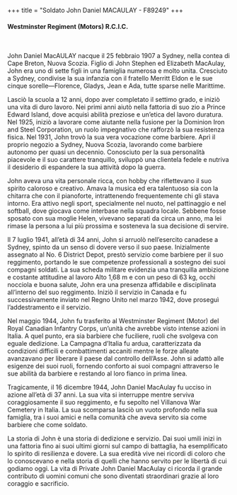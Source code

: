 +++
title = "Soldato John Daniel MACAULAY - F89249"
+++

#### Westminster Regiment (Motors) R.C.I.C.
<br>


John Daniel MacAULAY nacque il 25 febbraio 1907 a Sydney, nella contea di Cape Breton, Nuova Scozia. Figlio di John Stephen ed Elizabeth MacAulay, John era uno di sette figli in una famiglia numerosa e molto unita. Cresciuto a Sydney, condivise la sua infanzia con il fratello Merritt Eldon e le sue cinque sorelle—Florence, Gladys, Jean e Ada, tutte sparse nelle Marittime.

Lasciò la scuola a 12 anni, dopo aver completato il settimo grado, e iniziò una vita di duro lavoro. Nei primi anni aiutò nella fattoria di suo zio a Prince Edward Island, dove acquisì abilità preziose e un’etica del lavoro duratura. Nel 1925, iniziò a lavorare come aiutante nella fusione per la Dominion Iron and Steel Corporation, un ruolo impegnativo che rafforzò la sua resistenza fisica. 
Nel 1931, John trovò la sua vera vocazione come barbiere. Aprì il proprio negozio a Sydney, Nuova Scozia, lavorando come barbiere autonomo per quasi un decennio. Conosciuto per la sua personalità piacevole e il suo carattere tranquillo, sviluppò una clientela fedele e nutriva il desiderio di espandere la sua attività dopo la guerra.

John aveva una vita personale ricca, con hobby che riflettevano il suo spirito caloroso e creativo. Amava la musica ed era talentuoso sia con la chitarra che con il pianoforte, intrattenendo frequentemente chi gli stava intorno. Era attivo negli sport, specialmente nel nuoto, nel pattinaggio e nel softball, dove giocava come interbase nella squadra locale. 
Sebbene fosse sposato con sua moglie Helen, vivevano separati da circa un anno, ma lei rimase la persona a lui più prossima e sosteneva la sua decisione di servire.

Il 7 luglio 1941, all’età di 34 anni, John si arruolò nell’esercito canadese a Sydney, spinto da un senso di dovere verso il suo paese. Inizialmente assegnato al No. 6 District Depot, prestò servizio come barbiere per il suo reggimento, portando le sue competenze professionali a sostegno dei suoi compagni soldati. La sua scheda militare evidenzia una tranquilla ambizione e costante attitudine al lavoro 
Alto 1,68 m e con un peso di 63 kg, occhi nocciola e buona salute, John era una presenza affidabile e disciplinata all’interno del suo reggimento. Iniziò il servizio in Canada e fu successivamente inviato nel Regno Unito nel marzo 1942, dove proseguì l’addestramento e il servizio.

Nel maggio 1944, John fu trasferito al Westminster Regiment (Motor) del Royal Canadian Infantry Corps, un’unità che avrebbe visto intense azioni in Italia. 
A quel punto, era sia barbiere che fuciliere, ruoli che svolgeva con eguale dedizione. La Campagna d’Italia fu ardua, caratterizzata da condizioni difficili e combattimenti accaniti mentre le forze alleate avanzavano per liberare il paese dal controllo dell’Asse. John si adattò alle esigenze dei suoi ruoli, fornendo conforto ai suoi compagni attraverso le sue abilità da barbiere e restando al loro fianco in prima linea.

Tragicamente, il 16 dicembre 1944, John Daniel MacAulay fu ucciso in azione all’età di 37 anni. 
La sua vita si interruppe mentre serviva coraggiosamente il suo reggimento, e fu sepolto nel Villanova War Cemetery in Italia. 
La sua scomparsa lasciò un vuoto profondo nella sua famiglia, tra i suoi amici e nella comunità che aveva servito sia come barbiere che come soldato.

La storia di John è una storia di dedizione e servizio. Dai suoi umili inizi in una fattoria fino ai suoi ultimi giorni sul campo di battaglia, ha esemplificato lo spirito di resilienza e dovere. La sua eredità vive nei ricordi di coloro che lo conoscevano e nella storia di quelli che hanno servito per le libertà di cui godiamo oggi. La vita di Private John Daniel MacAulay ci ricorda il grande contributo di uomini comuni che sono diventati straordinari grazie al loro coraggio e sacrificio.

